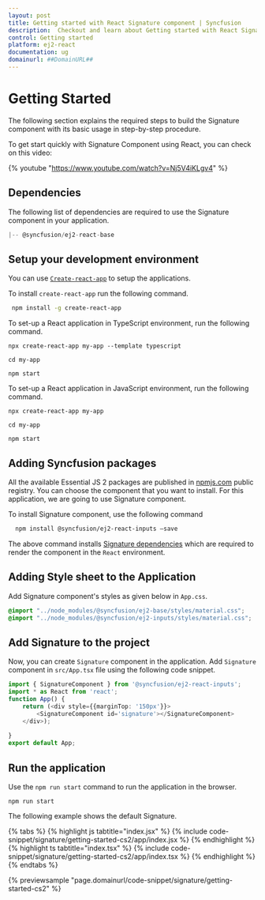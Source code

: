 ```yaml
---
layout: post
title: Getting started with React Signature component | Syncfusion
description:  Checkout and learn about Getting started with React Signature component of Syncfusion Essential JS 2 and more details.
control: Getting started 
platform: ej2-react
documentation: ug
domainurl: ##DomainURL##
---
```


# Getting Started

The following section explains the required steps to build the Signature component with its basic usage in step-by-step procedure.

To get start quickly with Signature Component using React, you can check on this video:

{% youtube "https://www.youtube.com/watch?v=Nj5V4iKLgv4" %}

## Dependencies

The following list of dependencies are required to use the Signature component in your application.

```javascript
|-- @syncfusion/ej2-react-base
```

## Setup your development environment

You can use [`Create-react-app`](https://github.com/facebook/create-react-app) to setup the applications.

To install `create-react-app` run the following command.

   ```bash
    npm install -g create-react-app
   ```

To set-up a React application in TypeScript environment, run the following command.

<div class='tsx'>

```
npx create-react-app my-app --template typescript

cd my-app

npm start

```

</div>

To set-up a React application in JavaScript environment, run the following command.

<div class='tsx'>

```
npx create-react-app my-app

cd my-app

npm start

```
## Adding Syncfusion packages

All the available Essential JS 2 packages are published in [npmjs.com](https://www.npmjs.com/~syncfusionorg) public registry.
You can choose the component that you want to install. For this application, we are going to use Signature component.

To install Signature component, use the following command

   ```bash
     npm install @syncfusion/ej2-react-inputs –save
   ```

The above command installs [Signature dependencies](./getting-started#dependencies) which are required to render the component in the `React` environment.

## Adding Style sheet to the Application

Add Signature component's styles as given below in `App.css`.

```css
@import "../node_modules/@syncfusion/ej2-base/styles/material.css";
@import "../node_modules/@syncfusion/ej2-inputs/styles/material.css";
```

## Add Signature to the project

Now, you can create `Signature` component in the application. Add `Signature` component in `src/App.tsx` file using the following code snippet.

```ts
import { SignatureComponent } from '@syncfusion/ej2-react-inputs';
import * as React from 'react';
function App() {
    return (<div style={{marginTop: '150px'}}>
        <SignatureComponent id='signature'></SignatureComponent>
    </div>);
    
}
export default App;
```

## Run the application

Use the `npm run start` command to run the application in the browser.

   ```
   npm run start
   ```

The following example shows the default Signature.

{% tabs %}
{% highlight js tabtitle="index.jsx" %}
{% include code-snippet/signature/getting-started-cs2/app/index.jsx %}
{% endhighlight %}
{% highlight ts tabtitle="index.tsx" %}
{% include code-snippet/signature/getting-started-cs2/app/index.tsx %}
{% endhighlight %}
{% endtabs %}

 {% previewsample "page.domainurl/code-snippet/signature/getting-started-cs2" %}